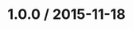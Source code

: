 <!--mdast setext-->

<!--lint disable no-multiple-toplevel-headings-->

1.0.0 / 2015-11-18
==================
